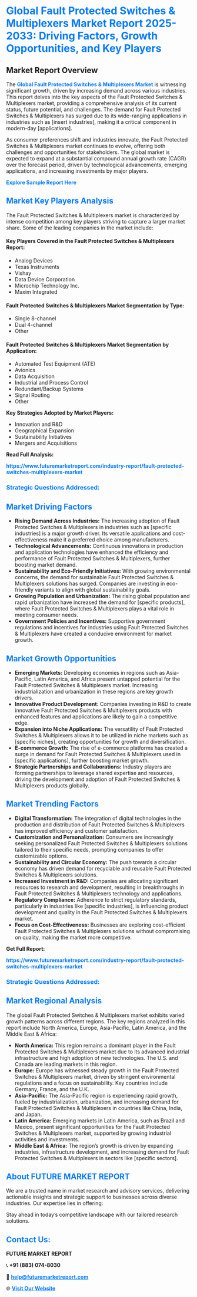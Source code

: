 <h1 style="color: #007BFF;">Global Fault Protected Switches & Multiplexers Market Report 2025-2033: Driving Factors, Growth Opportunities, and Key Players</h1>

<section id="overview">
<h2>Market Report Overview</h2>
<p>The <a href="https://www.futuremarketreport.com/industry-report/fault-protected-switches-multiplexers-market" style="color: #007BFF; text-decoration: none;"><strong>Global Fault Protected Switches & Multiplexers Market</strong></a> is witnessing significant growth, driven by increasing demand across various industries. This report delves into the key aspects of the Fault Protected Switches & Multiplexers market, providing a comprehensive analysis of its current status, future potential, and challenges. The demand for Fault Protected Switches & Multiplexers has surged due to its wide-ranging applications in industries such as [insert industries], making it a critical component in modern-day [applications].</p>
<p>As consumer preferences shift and industries innovate, the Fault Protected Switches & Multiplexers market continues to evolve, offering both challenges and opportunities for stakeholders. The global market is expected to expand at a substantial compound annual growth rate (CAGR) over the forecast period, driven by technological advancements, emerging applications, and increasing investments by major players.</p>
</section>

<section id="overview">
<p><a href="https://www.futuremarketreport.com/request-sample/reportId=75110" style="color: #007BFF; text-decoration: none;"><strong>Explore Sample Report Here</strong></a></p>
</section>

<section id="key-players">
<h2 style="color: #007BFF;">Market Key Players Analysis</h2>
<p>The Fault Protected Switches & Multiplexers market is characterized by intense competition among key players striving to capture a larger market share. Some of the leading companies in the market include:</p>
<h4>Key Players Covered in the Fault Protected Switches & Multiplexers Report:</h4>
<ul><li>Analog Devices</li><li>Texas Instruments</li><li>Vishay</li><li>Data Device Corporation</li><li>Microchip Technology Inc.</li><li>Maxim Integrated</li></ul>
<h4>Fault Protected Switches & Multiplexers Market Segmentation by Type:</h4>
<ul><li>Single 8-channel</li><li>Dual 4-channel</li><li>Other</li></ul>

<h4>Fault Protected Switches & Multiplexers Market Segmentation by Application:</h4>
<ul><li>Automated Test Equipment (ATE)</li><li>Avionics</li><li>Data Acquisition</li><li>Industrial and Process Control</li><li>Redundant/Backup Systems</li><li>Signal Routing</li><li>Other</li></ul>
<p><strong>Key Strategies Adopted by Market Players:</strong></p>
<ul>
<li>Innovation and R&D</li>
<li>Geographical Expansion</li>
<li>Sustainability Initiatives</li>
<li>Mergers and Acquisitions</li>
</ul>
</section>

<section>
<p><strong>Read Full Analysis: </strong></p><a href="https://www.futuremarketreport.com/industry-report/fault-protected-switches-multiplexers-market" style="color: #007BFF; text-decoration: none;"><strong>https://www.futuremarketreport.com/industry-report/fault-protected-switches-multiplexers-market</strong></a>
<h3 style="color: #007BFF;">Strategic Questions Addressed:</h3>
</section>

<section id="driving-factors">
<h2 style="color: #007BFF;">Market Driving Factors</h2>
<ul>
<li><strong>Rising Demand Across Industries:</strong> The increasing adoption of Fault Protected Switches & Multiplexers in industries such as [specific industries] is a major growth driver. Its versatile applications and cost-effectiveness make it a preferred choice among manufacturers.</li>
<li><strong>Technological Advancements:</strong> Continuous innovations in production and application technologies have enhanced the efficiency and performance of Fault Protected Switches & Multiplexers, further boosting market demand.</li>
<li><strong>Sustainability and Eco-Friendly Initiatives:</strong> With growing environmental concerns, the demand for sustainable Fault Protected Switches & Multiplexers solutions has surged. Companies are investing in eco-friendly variants to align with global sustainability goals.</li>
<li><strong>Growing Population and Urbanization:</strong> The rising global population and rapid urbanization have increased the demand for [specific products], where Fault Protected Switches & Multiplexers plays a vital role in meeting consumer needs.</li>
<li><strong>Government Policies and Incentives:</strong> Supportive government regulations and incentives for industries using Fault Protected Switches & Multiplexers have created a conducive environment for market growth.</li>
</ul>
</section>

<section id="growth-opportunities">
<h2 style="color: #007BFF;">Market Growth Opportunities</h2>
<ul>
<li><strong>Emerging Markets:</strong> Developing economies in regions such as Asia-Pacific, Latin America, and Africa present untapped potential for the Fault Protected Switches & Multiplexers market. Increasing industrialization and urbanization in these regions are key growth drivers.</li>
<li><strong>Innovative Product Development:</strong> Companies investing in R&D to create innovative Fault Protected Switches & Multiplexers products with enhanced features and applications are likely to gain a competitive edge.</li>
<li><strong>Expansion into Niche Applications:</strong> The versatility of Fault Protected Switches & Multiplexers allows it to be utilized in niche markets such as [specific niches], creating opportunities for growth and diversification.</li>
<li><strong>E-commerce Growth:</strong> The rise of e-commerce platforms has created a surge in demand for Fault Protected Switches & Multiplexers used in [specific applications], further boosting market growth.</li>
<li><strong>Strategic Partnerships and Collaborations:</strong> Industry players are forming partnerships to leverage shared expertise and resources, driving the development and adoption of Fault Protected Switches & Multiplexers products globally.</li>
</ul>
</section>

<section id="trending-factors">
<h2 style="color: #007BFF;">Market Trending Factors</h2>
<ul>
<li><strong>Digital Transformation:</strong> The integration of digital technologies in the production and distribution of Fault Protected Switches & Multiplexers has improved efficiency and customer satisfaction.</li>
<li><strong>Customization and Personalization:</strong> Consumers are increasingly seeking personalized Fault Protected Switches & Multiplexers solutions tailored to their specific needs, prompting companies to offer customizable options.</li>
<li><strong>Sustainability and Circular Economy:</strong> The push towards a circular economy has driven demand for recyclable and reusable Fault Protected Switches & Multiplexers solutions.</li>
<li><strong>Increased Investment in R&D:</strong> Companies are allocating significant resources to research and development, resulting in breakthroughs in Fault Protected Switches & Multiplexers technology and applications.</li>
<li><strong>Regulatory Compliance:</strong> Adherence to strict regulatory standards, particularly in industries like [specific industries], is influencing product development and quality in the Fault Protected Switches & Multiplexers market.</li>
<li><strong>Focus on Cost-Effectiveness:</strong> Businesses are exploring cost-efficient Fault Protected Switches & Multiplexers solutions without compromising on quality, making the market more competitive.</li>
</ul>
</section>

<section>
<p><strong>Get Full Report: </strong></p><a href="https://www.futuremarketreport.com/industry-report/fault-protected-switches-multiplexers-market" style="color: #007BFF; text-decoration: none;"><strong>https://www.futuremarketreport.com/industry-report/fault-protected-switches-multiplexers-market</strong></a>
<h3 style="color: #007BFF;">Strategic Questions Addressed:</h3>
</section>


<section id="regional-analysis">
<h2 style="color: #007BFF;">Market Regional Analysis</h2>
<p>The global Fault Protected Switches & Multiplexers market exhibits varied growth patterns across different regions. The key regions analyzed in this report include North America, Europe, Asia-Pacific, Latin America, and the Middle East & Africa:</p>
<ul>
<li><strong>North America:</strong> This region remains a dominant player in the Fault Protected Switches & Multiplexers market due to its advanced industrial infrastructure and high adoption of new technologies. The U.S. and Canada are leading markets in this region.</li>
<li><strong>Europe:</strong> Europe has witnessed steady growth in the Fault Protected Switches & Multiplexers market, driven by stringent environmental regulations and a focus on sustainability. Key countries include Germany, France, and the U.K.</li>
<li><strong>Asia-Pacific:</strong> The Asia-Pacific region is experiencing rapid growth, fueled by industrialization, urbanization, and increasing demand for Fault Protected Switches & Multiplexers in countries like China, India, and Japan.</li>
<li><strong>Latin America:</strong> Emerging markets in Latin America, such as Brazil and Mexico, present significant opportunities for the Fault Protected Switches & Multiplexers market, supported by growing industrial activities and investments.</li>
<li><strong>Middle East & Africa:</strong> The region’s growth is driven by expanding industries, infrastructure development, and increasing demand for Fault Protected Switches & Multiplexers in sectors like [specific sectors].</li>
</ul>
</section>

<footer>
<h2 style="color: #007BFF;">About FUTURE MARKET REPORT</h2>
<p>We are a trusted name in market research and advisory services, delivering actionable insights and strategic support to businesses across diverse industries. Our expertise lies in offering:</p>

<p>Stay ahead in today’s competitive landscape with our tailored research solutions.</p>

<h2 style="color: #007BFF;">Contact Us:</h2>
<p><strong>FUTURE MARKET REPORT</strong></p>
<p>📞 <strong>+91 (883) 074-8030</strong></p>
<p>📧 <strong><a href="mailto:help@futuremarketreport.com" style="color: #007BFF;">help@futuremarketreport.com</a></strong></p>
<p>🌐 <strong><a href="https://www.futuremarketreport.com/" style="color: #007BFF;">Visit Our Website</a></strong></p>
</footer>